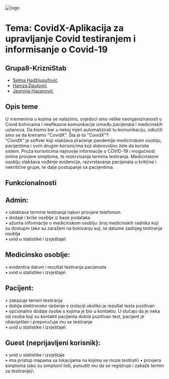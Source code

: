 ![logo](https://user-images.githubusercontent.com/73217480/111449541-c720b200-870f-11eb-9657-b6f06fc11cde.png)
# Tema: CovidX-Aplikacija za upravljanje Covid testiranjem i informisanje o Covid-19
## Grupa8-KrizniStab
- [Selma Hadžijusufović](https://github.com/shadzijusu1)
- [Hamza Dautović](https://github.com/hdautovic1)
- [Jasmina Hasanović](https://github.com/jhasanovic)
## Opis teme
U vremenima u kojima se nalazimo, svjedoci smo velike neorganiziranosti u Covid bolnicama i neefikasne komunikacije između pacijenata i medicinskih ustanova. Da bismo bar u nekoj mjeri automatizirali tu komunikaciju, odlučili smo se da kreiramo "CovidX". Šta je to "CovidX"? \
“CovidX“ je softver koji olakšava praćenje pandemije medicinskom osoblju, pacijentima i svim drugim korisnicima koji dobrovoljno žele da koriste sistem. Pruža korisnicima najnovije informacije o COVID-19 i mogućnost online provjere simptoma, te rezervisanja termina testiranja. Medicinskom osoblju olakšava vođenje evidencije, razvrstavanje pacijenata u kritične i nekritične grupe, te dalje postupanje sa pacijentima.

## Funkcionalnosti

## Admin:
• odobrava termine testiranja nakon provjere telefonom\
• dodaje i briše osoblje iz baze podataka\
• ažurira informacije o medicinskom osoblju: broj medicinskih radnika koji su dostupni (ako su zaraženi na bolovanju su), te datume zadnjeg testiranja osoblja\
• uvid u statistike i izvještaje\

## Medicinsko osoblje:
• evidentira datum i rezultat testiranja pacijenata\
• uvid u statistike i izvještaje\

## Pacijent: 
• zakazuje termin testiranja\
• dobija elektronsko rješenje o izolaciji ukoliko je rezultat testa pozitivan\
• opcionalno dodaje osobe s kojima je bio u kontaktu. U slučaju da je neka od osoba koji su kontakti pacijenta dobila pozitivan test, pacijent je obaviješten i preporučuje mu se testiranje\
• uvid u statistike i izvještaje\

## Guest (neprijavljeni korisnik):
• uvid u statistike i izvještaje\
• ima pristup mapama sa lokacijama na kojima se moze testirati\ 
• provjera simptoma (ako su simptomi loši, ponuditi mu da se registruje i zakaže termin za testiranje)\




